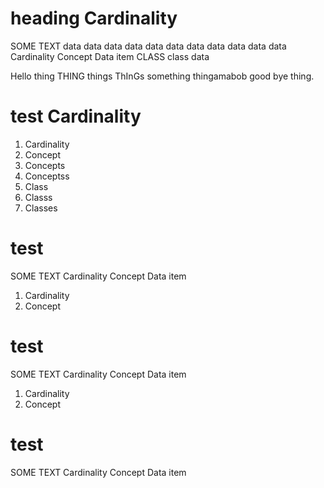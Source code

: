 # heading Cardinality

SOME TEXT data data data data data data data data data data data Cardinality Concept Data item CLASS class data

Hello thing THING things ThInGs something thingamabob good bye thing.

# test Cardinality

1. Cardinality
2. Concept
2. Concepts
2. Conceptss
3. Class
4. Classs
5. Classes

# test

SOME TEXT Cardinality Concept Data item


1. Cardinality
2. Concept

# test

SOME TEXT Cardinality Concept Data item


1. Cardinality
2. Concept

# test

SOME TEXT Cardinality Concept Data item